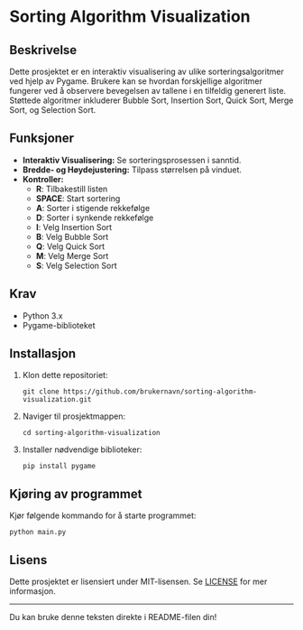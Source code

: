 # Sorting Algorithm Visualization

## Beskrivelse
Dette prosjektet er en interaktiv visualisering av ulike sorteringsalgoritmer ved hjelp av Pygame. Brukere kan se hvordan forskjellige algoritmer fungerer ved å observere bevegelsen av tallene i en tilfeldig generert liste. Støttede algoritmer inkluderer Bubble Sort, Insertion Sort, Quick Sort, Merge Sort, og Selection Sort.

## Funksjoner
- **Interaktiv Visualisering:** Se sorteringsprosessen i sanntid.
- **Bredde- og Høydejustering:** Tilpass størrelsen på vinduet.
- **Kontroller:** 
  - **R**: Tilbakestill listen
  - **SPACE**: Start sortering
  - **A**: Sorter i stigende rekkefølge
  - **D**: Sorter i synkende rekkefølge
  - **I**: Velg Insertion Sort
  - **B**: Velg Bubble Sort
  - **Q**: Velg Quick Sort
  - **M**: Velg Merge Sort
  - **S**: Velg Selection Sort

## Krav
- Python 3.x
- Pygame-biblioteket

## Installasjon
1. Klon dette repositoriet:
   ```
   git clone https://github.com/brukernavn/sorting-algorithm-visualization.git
   ```
2. Naviger til prosjektmappen:
   ```
   cd sorting-algorithm-visualization
   ```
3. Installer nødvendige biblioteker:
   ```
   pip install pygame
   ```

## Kjøring av programmet
Kjør følgende kommando for å starte programmet:
```
python main.py
```

## Lisens
Dette prosjektet er lisensiert under MIT-lisensen. Se [LICENSE](LICENSE) for mer informasjon.

--- 

Du kan bruke denne teksten direkte i README-filen din!
